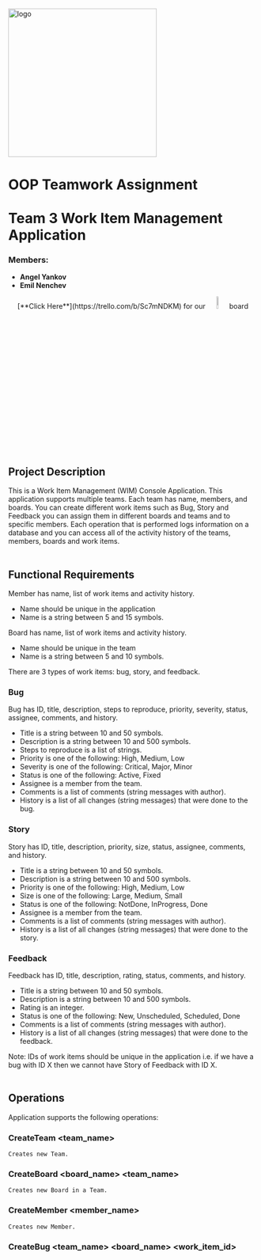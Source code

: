 <img src="https://webassets.telerikacademy.com/images/default-source/logos/telerik-academy.svg)" alt="logo" width="300px" style="margin-top: 20px;"/>

# OOP Teamwork Assignment <br><br> Team 3 Work Item Management Application

### Members:

- **Angel Yankov**
- **Emil Nenchev**

<p align="center">
[**Click Here**](https://trello.com/b/Sc7mNDKM) for our <img src="https://productivetihube.files.wordpress.com/2019/12/trello-logo-1.png" width="8%"/> board

## Project Description
This is a Work Item Management (WIM) Console Application. This application supports multiple teams. Each team has name, members, and boards. You can create different work items such as Bug, Story and Feedback you can assign them in different boards and teams and to specific members. Each operation that is performed logs information on a database and you can access all of the activity history of the teams, members, boards and work items. 
<br><br>

## Functional Requirements
 Member has name, list of work items and activity history.

- Name should be unique in the application
- Name is a string between 5 and 15 symbols.

Board has name, list of work items and activity history.

- Name should be unique in the team
- Name is a string between 5 and 10 symbols.

There are 3 types of work items: bug, story, and feedback.

### Bug
Bug has ID, title, description, steps to reproduce, priority, severity, status, assignee, comments, and
history.

- Title is a string between 10 and 50 symbols.
- Description is a string between 10 and 500 symbols.
- Steps to reproduce is a list of strings.
- Priority is one of the following: High, Medium, Low
- Severity is one of the following: Critical, Major, Minor
- Status is one of the following: Active, Fixed
- Assignee is a member from the team.
- Comments is a list of comments (string messages with author).
- History is a list of all changes (string messages) that were done to the bug.

### Story
Story has ID, title, description, priority, size, status, assignee, comments, and history.

- Title is a string between 10 and 50 symbols.
- Description is a string between 10 and 500 symbols.
- Priority is one of the following: High, Medium, Low
- Size is one of the following: Large, Medium, Small
- Status is one of the following: NotDone, InProgress, Done
- Assignee is a member from the team.
- Comments is a list of comments (string messages with author).
- History is a list of all changes (string messages) that were done to the story.

### Feedback

Feedback has ID, title, description, rating, status, comments, and history.

- Title is a string between 10 and 50 symbols.
- Description is a string between 10 and 500 symbols.
- Rating is an integer.
- Status is one of the following: New, Unscheduled, Scheduled, Done
- Comments is a list of comments (string messages with author).
- History is a list of all changes (string messages) that were done to the feedback.

Note: IDs of work items should be unique in the application i.e. if we have a bug with ID X then
we cannot have Story of Feedback with ID X.
<br><br>

## Operations
Application supports the following operations:

### CreateTeam <team_name>
    Creates new Team.

### CreateBoard <board_name> <team_name>
    Creates new Board in a Team.

### CreateMember <member_name>
    Creates new Member.

### CreateBug <team_name> <board_name> <work_item_id> <title> <priority> <severity> <steps> <description>
    Creates new Bug.

### CreateFeedback <team_name> <board_name> <work_item_id> <title> <rating> <description>
    Creates new Feedback.

### CreateStory <team_name> <board_name> <work_item_id> <title> <priority> <size> <description>
    Creates new Story.

### ChangeBug <work_item_id> <property> <type>
    Changes a Property of a Bug to a desired Type.

    Change options: 
    <properties>   <types>
    <priority>  => low/medium/high
    <severity>  => minor/major/critical
    <status>    => active/fixed

### ChangeFeedback <work_item_id> <property> <type>
    Changes a Property of a Feedback to a desired Type.

    Change options:
    <properties>   <types>
    <status>    => new/unscheduled/scheduled/done
    <rating>    => 1-10

### ChangeStory <work_item_id> <property> <type>
    Changes a Property of a Story to a desired Type.

    Change options:
    <properties>   <types>
    <priority>  => low/medium/high
    <size>      => small/medium/large
    <status>    => notDone/inProgress/done

### AddMember <member_name> <team_name>
    Adds a Member to a Team.

### AddComment <work_item_id> <member_name> <comment>
    Adds a Comment to a WorkItem by a Member.

### Assign <member_name> <work_item_id>
    Assigns a Member to a WorkItem.

### Unassign <work_item_id>
    Unassigns a WorkItem.

### ShowAllTeams <>
    Shows all Teams.

### ShowAllBoards <team_name>
    Shows all Boards of a Team.

### ShowAllPeople <>
    Shows all Members.

### ShowAllTeammembers <team_name>
    Shows all Members of a Team.

### ShowTeamActivity <team_name>
    Shows all of the activity of a Team.

### ShowBoardActivity <board_name> <team_name>
    Shows all the activity of a Board in a Team.

### ShowPersonActivity <member_name>
    Shows all the activity of a Member.

### ListWorkItems <filter_1> <filter_2> <filter_3> <sort_by>
    Shows a list of WorkItems according to filters or sorting requirements

    <filter_1> => all/bug/story/feedback
    <filter_2> => status value or assignee name
    <filter_3> => assignee name
    <sort_by>  => title/priority/severity/size/rating

    Listing options:
    listworkitems <filter_1>
    listworkitems <filter_1> <filter_2>
    listworkitems <filter_1> <filter_2> <filter_3>
    listworkitems <filter_1> <filter_2> <sort_by>
    listworkitems <filter_1> <filter_2> <filter_3> <sort_by>

### Help
    Shows all available commands and how to write them correctly

## Command Helper

    All available commands for the application

    <Command>               <Arguments>
    <addcomment>            <work_item_id> <member_name> <comment>
    <addmember>             <member_name> <team_name>
    <assign>                <member_name> <work_item_id>
    <unassign>              <work_item_id>
    <changebug>             <work_item_id> <priority/severity/status> <low,medium,high/minor,major,critical/active,fixed>
    <changefeedback>        <work_item_id> <status/rating> <new,unscheduled,scheduled,done/1-10>
    <changestory>           <work_item_id> <priority/size/status> <low,medium,high/small,medium,large/notdone,inprogress,done>	
    <createteam>            <team_name>
    <createboard>           <board_name> <team_name>
    <createmember>          <member_name>
    <createbug>             <team_name> <board_name> <work_item_id> <title> <low/medium/high> <minor/major/critical> <step-step> <description>
    <createfeedback>        <team_name> <board_name><work_item_id> <title> <1-10> <description>
    <createstory>           <team_name> <board_name> <work_item_id> <title> <low/medium/high> <small/medium/large> <description>
    <showallteams>
    <showallboards>         <team_name>
    <showallpeople>
    <showallteammembers>    <team_name>
    <showteamactivity>      <team_name>
    <showboardactivity>	<board_name> <team_name>
    <showpersonactivity>	<member_name>
		                         Filter_1		Filter_2       Filter 3		          Sort_by
    <listworkitems>	        <all/bug/story/feedback>   <status/assignee>  <assignee>   <title/priority/severity/size/rating>
    <help>

